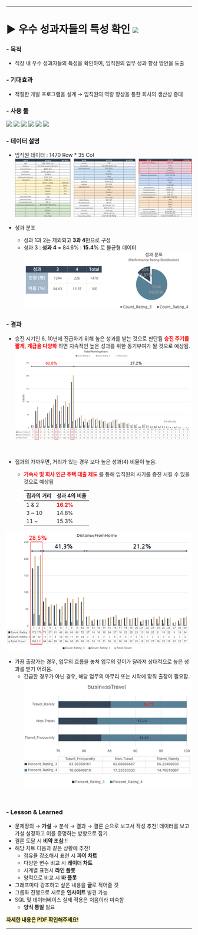 ***

<!--제목-->
# ▶ 우수 성과자들의 특성 확인 <img src="https://img.shields.io/badge/Personal_Project-000000"/>

<!--목적-->
### - 목적

- 직장 내 우수 성과자들의 특성을 확인하여, 임직원의 업무 성과 향상 방안을 도출

<!--기대효과Expected Impact-->
### - 기대효과

- 적절한 개발 프로그램을 설계 → 임직원의 역량 향상을 통한 회사의 생산성 증대

<!--기간Project Duration-->
<!--역할Role-->
<!--사용 툴Tools Used-->
### - 사용 툴

<img src="https://img.shields.io/badge/Python-3776AB?style=flat&logo=python&logoColor=white"/> <img src="https://img.shields.io/badge/MySQL-4479A1?style=flat&logo=mysql&logoColor=white"/> <img src="https://img.shields.io/badge/VisualStudioCode-007ACC?style=flat&logo=visualstudiocode&logoColor=white"/> <img src="https://img.shields.io/badge/DBeaver-382923?style=flat&logo=dbeaver&logoColor=white"/> <img src="https://img.shields.io/badge/MicrosoftExcel-217346?style=flat&logo=microsoftexcel&logoColor=white"/> <img src="https://img.shields.io/badge/MicrosoftPowerPoint-B7472A?style=flat&logo=microsoftpowerpoint&logoColor=white"/>

<!--데이터 설명Data Description-->
### - 데이터 설명
- 임직원 데이터 : 1470 Row * 35 Col
![alt text](image.png)

- 성과 분포
  - 성과 1과 2는 제외되고 **3과 4**만으로 구성
  - 성과 3 : **성과 4** = 84.6% : **15.4%** 로 불균형 데이터
![alt text](image-1.png)

<!--분석 프로세스Analysis Process(전처리,피쳐셀렉션,표준화/정규화,모델셀렉션,성능평가/Threshold,...)-->
<!--결과Results-->
### - 결과
- 승진 시기인 6, 10년에 진급하기 위해 높은 성과를 받는 것으로 판단됨
**<span style="color:red">승진 주기를 짧게, 계급을 다양화</span>** 하면 지속적인 높은 성과를 위한 동기부여가 될 것으로 예상됨.
![alt text](image-3.png)
<br/>

- 집과의 가까우면, 거리가 있는 경우 보다 높은 성과(4) 비율이 높음.
  - **<span style="color:red">기숙사 및 회사 인근 주택 대출 제도</span>** 를 통해 임직원의 사기를 증진 시킬 수 있을 것으로 예상됨

    |집과의 거리|성과 4의 비율|
    |------|---|
    |1 & 2|**<span style="color:red">16.2%</span>**|
    |3 ~ 10|14.8%|
    |11 ~|15.3%|

![alt text](image-4.png)
<br/>

- 가끔 출장가는 경우, 업무의 흐름을 놓쳐 업무의 깊이가 달라져 상대적으로 높은 성과를 받기 어려움.
    - 긴급한 경우가 아닌 경우, 해당 업무의 마무리 또는 시작에 맞춰 출장이 필요함.
![alt text](image-5.png)
<br/>

<!--Lesson&Learned-->
### - Lesson & Learned
-  문제정의 → **가설** → 분석 → 결과 → 결론 순으로 보고서 작성 추천!
    데이터를 보고 가설 설정하고 이를 증명하는 방향으로 잡기
- 결론 도달 시 **비약 조심**!!!
-  해당 차트 다음과 같은 상황에 추천!
   - 점유율 강조해서 표현 시 **파이 차트**
   - 다양한 변수 비교 시 **레이더 차트**
   - 시계열 표현시 **라인 플롯**
   - 양적으로 비교 시 **바 플롯**
- 그래프마다 강조하고 싶은 내용을 **글**로 적어줄 것
- 그룹화 진행으로 새로운 **인사이트** 발견 가능
- SQL 및 데이터베이스 실제 적용은 처음이라 미숙함
  -  **양식 통일** 필요

**<span style="#2D3748;background-color:#fff5b1;"> 자세한 내용은 PDF 확인해주세요!</span>**
***